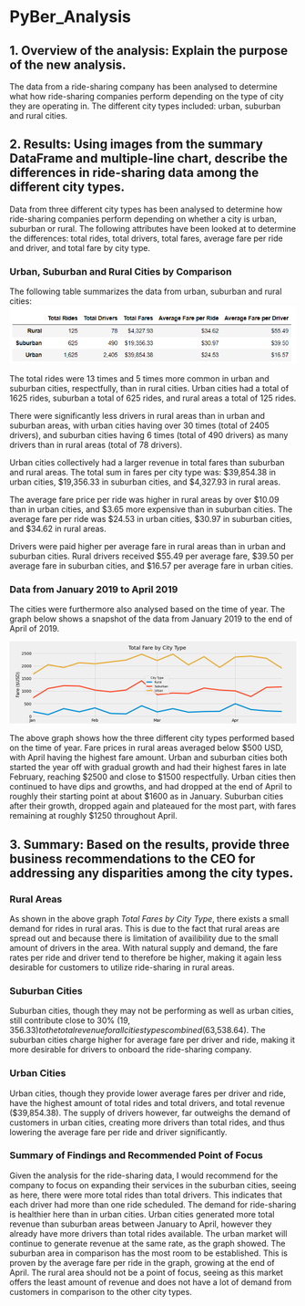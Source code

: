 # PyBer_Analysis

## 1. Overview of the analysis: Explain the purpose of the new analysis.
The data from a ride-sharing company has been analysed to determine what how ride-sharing companies perform depending on the type of city they are operating in. The different city types included: urban, suburban and rural cities.

## 2. Results: Using images from the summary DataFrame and multiple-line chart, describe the differences in ride-sharing data among the different city types.

Data from three different city types has been analysed to determine how ride-sharing companies perform depending on whether a city is urban, suburban or rural. The following attributes have been looked at to determine the differences: total rides, total drivers, total fares, average fare per ride and driver, and total fare by city type. 

### Urban, Suburban and Rural Cities by Comparison
The following table summarizes the data from urban, suburban and rural cities:
![Ride-Sharing Data based on City Type](Resources/data_tableset.PNG)

The total rides were 13 times and 5 times more common in urban and suburban cities, respectfully, than in rural cities. Urban cities had a total of 1625 rides, suburban a total of 625 rides, and rural areas a total of 125 rides.  

There were significantly less drivers in rural areas than in urban and suburban areas, with urban cities having over 30 times (total of 2405 drivers), and suburban cities having 6 times (total of 490 drivers) as many drivers than in rural areas (total of 78 drivers). 

Urban cities collectively had a larger revenue in total fares than suburban and rural areas. The total sum in fares per city type was: $39,854.38 in urban cities, $19,356.33 in suburban cities, and $4,327.93 in rural areas. 

The average fare price per ride was higher in rural areas by over $10.09 than in urban cities, and $3.65 more expensive than in suburban cities. The average fare per ride was $24.53 in urban cities, $30.97 in suburban cities, and $34.62 in rural areas. 

Drivers were paid higher per average fare in rural areas than in urban and suburban cities. Rural drivers received $55.49 per average fare, $39.50 per average fare in suburban cities, and $16.57 per average fare in urban cities.

### Data from January 2019 to April 2019

The cities were furthermore also analysed based on the time of year. The graph below shows a snapshot of the data from January 2019 to the end of April of 2019. 

![Ride-Sharing Data from January to April 2019](analysis/PyBer_fare_summary.png)

The above graph shows how the three different city types performed based on the time of year. Fare prices in rural areas averaged below $500 USD, with April having the highest fare amount. Urban and suburban cities both started the year off with gradual growth and had their highest fares in late February, reaching $2500 and close to $1500 respectfully. Urban cities then continued to have dips and growths, and had dropped at the end of April to roughly their starting point at about $1600 as in January. Suburban cities after their growth, dropped again and plateaued for the most part, with fares remaining at roughly $1250 throughout April. 

## 3. Summary: Based on the results, provide three business recommendations to the CEO for addressing any disparities among the city types.

### Rural Areas
As shown in the above graph *Total Fares by City Type*, there exists a small demand for rides in rural aras. This is due to the fact that rural areas are spread out and because there is limitation of availibility due to the small amount of drivers in the area. With natural supply and demand, the fare rates per ride and driver tend to therefore be higher, making it again less desirable for customers to utilize ride-sharing in rural areas. 

### Suburban Cities
Suburban cities, though they may not be performing as well as urban cities, still contribute close to 30% ($19,356.33) to the total revenue for all cities types combined ($63,538.64). The suburban cities charge higher for average fare per driver and ride, making it more desirable for drivers to onboard the ride-sharing company.

### Urban Cities
Urban cities, though they provide lower average fares per driver and ride, have the highest amount of total rides and total drivers, and total revenue ($39,854.38). The supply of drivers however, far outweighs the demand of customers in urban cities, creating more drivers than total rides, and thus lowering the average fare per ride and driver significantly. 

### Summary of Findings and Recommended Point of Focus
Given the analysis for the ride-sharing data, I would recommend for the company to focus on expanding their services in the suburban cities, seeing as here, there were more total rides than total drivers. This indicates that each driver had more than one ride scheduled. The demand for ride-sharing is healthier here than in urban cities. Urban cities generated more total revenue than suburban areas between January to April, however they already have more drivers than total rides available. The urban market will continue to generate revenue at the same rate, as the graph showed. The suburban area in comparison has the most room to be established. This is proven by the average fare per ride in the graph, growing at the end of April. The rural area should not be a point of focus, seeing as this market offers the least amount of revenue and does not have a lot of demand from customers in comparison to the other city types. 





